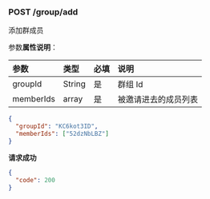### POST /group/add

添加群成员

参数**属性说明**：

| 参数        |  类型    | 必填  | 说明              
| :----------|:-------- |:-----|:----------------
| groupId    | String   | 是   | 群组 Id
| memberIds  | array    | 是   | 被邀请进去的成员列表

```json
{
  "groupId": "KC6kot3ID",
  "memberIds": ["52dzNbLBZ"]
}
```

**请求成功**

```json
{
  "code": 200
}
```
